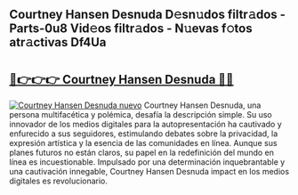 ## Courtney Hansen Desnuda D𝚎sn𝚞dos filtr𝚊dos - Parts-0u8 Vid𝚎os filtr𝚊dos - N𝚞evas f𝚘tos atr𝚊ctivas Df4Ua

# <h2><a href="http://mb0ozm.tromn.icu/?c=Courtney+Hansen+Desnuda">🔗👉👉👉 Courtney Hansen Desnuda 🔗🔗</a></h2>

[![Courtney Hansen Desnuda nuevo](https://i.imgur.com/pEAQMta.gif)](http://mb0ozm.tromn.icu/?c=Courtney+Hansen+Desnuda)
Courtney Hansen Desnuda, una persona multifacética y polémica, desafía la descripción simple. Su uso innovador de los medios digitales para la autopresentación ha cautivado y enfurecido a sus seguidores, estimulando debates sobre la privacidad, la expresión artística y la esencia de las comunidades en línea. Aunque sus planes futuros no están claros, su papel en la redefinición del mundo en línea es incuestionable. Impulsado por una determinación inquebrantable y una cautivación innegable, Courtney Hansen Desnuda impact en los medios digitales es revolucionario.
